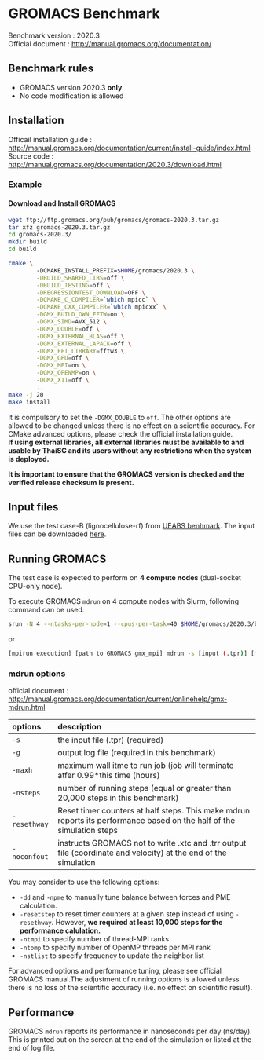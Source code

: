 # GROMACS Benchmark 

Benchmark version : 2020.3  
Official document : http://manual.gromacs.org/documentation/

## Benchmark rules

* GROMACS version 2020.3 **only**
* No code modification is allowed

## Installation

Officail installation guide : http://manual.gromacs.org/documentation/current/install-guide/index.html  
Source code : http://manual.gromacs.org/documentation/2020.3/download.html

### Example

#### Download and Install GROMACS

``` bash
wget ftp://ftp.gromacs.org/pub/gromacs/gromacs-2020.3.tar.gz
tar xfz gromacs-2020.3.tar.gz
cd gromacs-2020.3/
mkdir build
cd build

cmake \                                 
        -DCMAKE_INSTALL_PREFIX=$HOME/gromacs/2020.3 \
        -DBUILD_SHARED_LIBS=off \
        -DBUILD_TESTING=off \
        -DREGRESSIONTEST_DOWNLOAD=OFF \
        -DCMAKE_C_COMPILER=`which mpicc` \
        -DCMAKE_CXX_COMPILER=`which mpicxx` \
        -DGMX_BUILD_OWN_FFTW=on \
        -DGMX_SIMD=AVX_512 \
        -DGMX_DOUBLE=off \
        -DGMX_EXTERNAL_BLAS=off \
        -DGMX_EXTERNAL_LAPACK=off \
        -DGMX_FFT_LIBRARY=fftw3 \
        -DGMX_GPU=off \
        -DGMX_MPI=on \
        -DGMX_OPENMP=on \
        -DGMX_X11=off \
        ..
make -j 20
make install
```

It is compulsory to set the `-DGMX_DOUBLE` to `off`. The other options are allowed to be changed unless there is no effect on a scientific accuracy. For CMake advanced options, please check the official installation guide.  
**If using external libraries, all external libraries must be available to and usable by ThaiSC and its users without any restrictions when the system is deployed.**  

**It is important to ensure that the GROMACS version is checked and the verified release checksum is present.**

## Input files

We use the test case-B (lignocellulose-rf) from [UEABS benhmark](https://repository.prace-ri.eu/git/UEABS/ueabs/-/tree/master/). The input files can be downloaded [here](https://sharebox.nstda.or.th/d/d94385bd).  

## Running GROMACS

The test case is expected to perform on **4 compute nodes** (dual-socket CPU-only node).  

To execute GROMACS `mdrun` on 4 compute nodes with Slurm, following command can be used. 

``` bash
srun -N 4 --ntasks-per-node=1 --cpus-per-task=40 $HOME/gromacs/2020.3/bin/gmx_mpi mdrun -s lignocellulose-rf.tpr -maxh 0.50 -resethway -noconfout -nsteps 10000 -g logile 
```
or

``` bash
[mpirun execution] [path to GROMACS gmx_mpi] mdrun -s [input (.tpr)] [mdrun options]
```

### mdrun options

official document : http://manual.gromacs.org/documentation/current/onlinehelp/gmx-mdrun.html  

| options | description |
|:--      |:--|
|`-s`       | the input file (.tpr) (required)
|`-g`       | output log file (required in this benchmark)
|`-maxh`    | maximum wall itme to run job (job will terminate atfer 0.99\*this time (hours) 
|`-nsteps`  | number of running steps (equal or greater than 20,000 steps in this benchmark)
|`-resethway` | Reset timer counters at half steps. This make mdrun reports its performance based on the half of the simulation steps
|`-noconfout` | instructs GROMACS not to write .xtc and .trr output file (coordinate and velocity) at the end of the simulation 

You may consider to use the following options:
* `-dd` and `-npme` to manually tune balance between forces and PME calculation.  
* `-resetstep` to reset timer counters at a given step instead of using `-resethway`. However, **we required at least 10,000 steps for the performance calulation.**
* `-ntmpi` to specify number of thread-MPI ranks 
* `-ntomp` to specify number of OpenMP threads per MPI rank
* `-nstlist` to specify frequency to update the neighbor list  

For advanced options and performance tuning, please see official GROMACS manual.The adjustment of running options is allowed unless there is no loss of the scientific accuracy (i.e. no effect on scientific result).

## Performance 
GROMACS `mdrun` reports its performance in nanoseconds per day (ns/day). This is printed out on the screen at the end of the simulation or listed at the end of log file.
